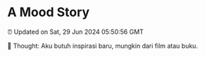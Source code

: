 # A Mood Story

⏰ Updated on Sat, 29 Jun 2024 05:50:56 GMT

💭 Thought: Aku butuh inspirasi baru, mungkin dari film atau buku.

